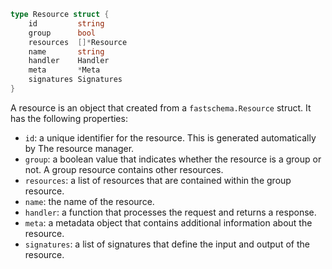 ```go
type Resource struct {
	id         string
	group      bool
	resources  []*Resource
	name       string
	handler    Handler
	meta       *Meta
	signatures Signatures
}
```

A resource is an object that created from a `fastschema.Resource` struct. It has the following properties:

- `id`: a unique identifier for the resource. This is generated automatically by The resource manager.
- `group`: a boolean value that indicates whether the resource is a group or not. A group resource contains other resources.
- `resources`: a list of resources that are contained within the group resource.
- `name`: the name of the resource.
- `handler`: a function that processes the request and returns a response.
- `meta`: a metadata object that contains additional information about the resource.
- `signatures`: a list of signatures that define the input and output of the resource.
